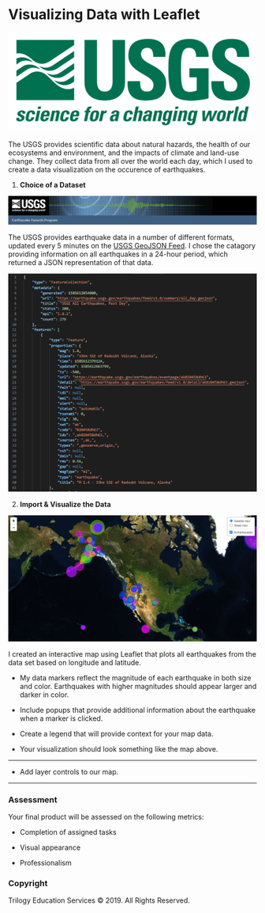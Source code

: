 # Visualizing Data with Leaflet

![1-Logo](Leaflet-Step-1/Images/1-Logo.png)

The USGS provides scientific data about natural hazards, the health of our ecosystems and environment, and the impacts of climate and land-use change. They collect data from all over the world each day, which I used to create a data visualization on the occurence of  earthquakes.

1. **Choice of a Dataset**

![3-Data](Leaflet-Step-1/Images/USGS_webpage_header.PNG)

The USGS provides earthquake data in a number of different formats, updated every 5 minutes on the [USGS GeoJSON Feed](http://earthquake.usgs.gov/earthquakes/feed/v1.0/geojson.php). I chose the catagory providing information on all earthquakes in a 24-hour period, which returned a JSON representation of that data.

![USGS_GeoJSON](Leaflet-Step-1/Images/USGS_GeoJson.PNG)

2. **Import & Visualize the Data**

![Final_Map](Leaflet-Step-1/Images/Final_Map.JPG)

I created an interactive map using Leaflet that plots all earthquakes from the data set based on longitude and latitude.

* My data markers reflect the magnitude of each earthquake in both size and color. Earthquakes with higher magnitudes should appear larger and darker in color.

* Include popups that provide additional information about the earthquake when a marker is clicked.

* Create a legend that will provide context for your map data.

* Your visualization should look something like the map above.

- - -

* Add layer controls to our map.

- - -

### Assessment

Your final product will be assessed on the following metrics:

* Completion of assigned tasks

* Visual appearance

* Professionalism

### Copyright

Trilogy Education Services © 2019. All Rights Reserved.
